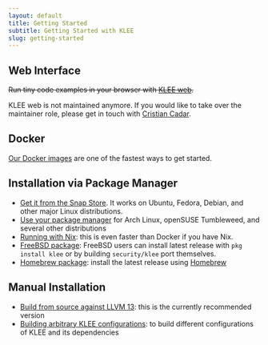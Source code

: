 ```yaml
---
layout: default
title: Getting Started
subtitle: Getting Started with KLEE
slug: getting-started
---
```


## Web Interface

<s>Run tiny code examples in your browser with
[KLEE web](http://klee.doc.ic.ac.uk/).</s>

KLEE web is not maintained anymore.
If you would like to take over the maintainer role, please get in touch with [Cristian Cadar](https://www.doc.ic.ac.uk/~cristic/).

## Docker

[Our Docker images]({{site.baseurl}}/docker) are one of the fastest ways to get started.

## Installation via Package Manager

* [Get it from the Snap Store](https://snapcraft.io/klee). It works on Ubuntu, Fedora, Debian, and other major Linux distributions.
* [Use your package manager](https://repology.org/project/klee/versions) for Arch Linux, openSUSE Tumbleweed, and several other distributions
* [Running with Nix]({{site.baseurl}}/nix): this is even faster than Docker if you have Nix.
* [FreeBSD package](https://www.freshports.org/security/klee): FreeBSD users can install latest release with `pkg install klee` or by building `security/klee` port themselves.
* [Homebrew package]({{site.baseurl}}/install-brew): install the latest release using [Homebrew](https://brew.sh)

## Manual Installation

* [Build from source against LLVM 13]({{site.baseurl}}/build/build-llvm13): this is the currently recommended version
* [Building arbitrary KLEE configurations]({{site.baseurl}}/build/build-script): to build different configurations of KLEE and its dependencies
